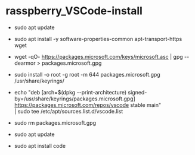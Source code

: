 # rasspberry_VSCode-install
- sudo apt update

- sudo apt install -y software-properties-common apt-transport-https wget

- wget -qO- https://packages.microsoft.com/keys/microsoft.asc | gpg --dearmor > packages.microsoft.gpg

- sudo install -o root -g root -m 644 packages.microsoft.gpg /usr/share/keyrings/
- echo "deb [arch=$(dpkg --print-architecture) signed-by=/usr/share/keyrings/packages.microsoft.gpg] https://packages.microsoft.com/repos/vscode stable main" \
  | sudo tee /etc/apt/sources.list.d/vscode.list

- sudo rm packages.microsoft.gpg

- sudo apt update

- sudo apt install code
